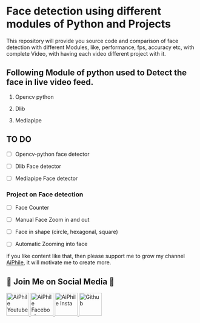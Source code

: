 # Face detection using different modules of Python and Projects

This repository will provide you source code and comparison of face detection with different Modules, like, performance, fps, accuracy etc, with complete Video, with having each video different project with it.

## Following Module of python used to Detect the face in live video feed.

1. Opencv python

2. Dlib

3. Mediapipe

## TO DO

- [ ] Opencv-python face detector

- [ ] Dlib Face detector

- [ ] Mediapipe Face detector

### Project on Face detection

- [ ] Face Counter

- [ ] Manual Face Zoom in and out

- [ ] Face in shape (circle, hexagonal, square)

- [ ] Automatic Zooming into face

if you like content like that, then please support me to grow my channel [AiPhile](https://www.youtube.com/c/aiphile), it will motivate me to create more.

## :green_heart: Join Me on Social Media :green_heart:

<a href="https://www.youtube.com/c/aiphile"> <img alt="AiPhile Youtube" src="https://github.com/Asadullah-Dal17/Distance_measurement_using_single_camera/blob/main/icons/youtub-icon.svg"  width="60" height="60">
</a>
<a href="https://www.facebook.com/AIPhile17">
<img alt="AiPhile Facebook" src="https://github.com/Asadullah-Dal17/Distance_measurement_using_single_camera/blob/main/icons/facebook-icon.svg"  width="60" height="60">
</a>
<a href="https://www.instagram.com/aiphile17/"> <img alt="AiPhile Insta" src="https://github.com/Asadullah-Dal17/Distance_measurement_using_single_camera/blob/main/icons/instagram-icon.svg"  width="60" height="60">
</a>
<a href="https://github.com/Asadullah-Dal17"> <img alt="Github" src="https://github.com/Asadullah-Dal17/Distance_measurement_using_single_camera/blob/main/icons/github-icon.svg"  width="60" height="60">
</a>
